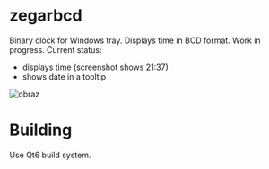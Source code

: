 # zegarbcd
Binary clock for Windows tray. Displays time in BCD format. Work in progress. Current status: 
- displays time (screenshot shows 21:37)
- shows date in a tooltip

![obraz](https://github.com/user-attachments/assets/61d69e4b-72e7-4e72-aab6-9102bcbdcec5)

# Building
Use Qt6 build system.
